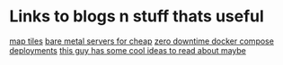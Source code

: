 # Links to blogs n stuff thats useful

[map tiles](https://github.com/hyperknot/openfreemap)
[bare metal servers for cheap](https://contabo.com)
[zero downtime docker compose deployments](https://www.tines.com/blog/simple-zero-downtime-deploys-with-nginx-and-docker-compose/)
[this guy has some cool ideas to read about maybe](https://dotclub.club/)

